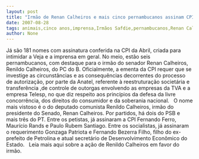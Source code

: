 ```yaml
---
layout: post
title: "Irmão de Renan Calheiros e mais cinco pernambucanos assinam CPI para retaliar imprensa"
date: 2007-08-28
tags: animais,cinco anos,imprensa,Irmãos Safdie,pernambucanos,Renan Calheiros
author: None
---
```

J&aacute; s&atilde;o 181 nomes com assinatura conferida na CPI da Abril, criada para intimidar a Veja e a imprensa em geral. No meio, est&atilde;o&nbsp;seis pernambucanos, com destaque para o irm&atilde;o do senador Renan Calheiros, Renildo Calheiros, do PC do B.
Oficialmente, a ementa da CPI requer que se investige as circunst&acirc;ncias e as consequ&ecirc;ncias decorrentes do processo de autoriza&ccedil;&atilde;o, por parte da Anatel, referente &agrave; reestrutura&ccedil;&atilde;o societ&aacute;ria e transfer&ecirc;ncia ,de controle de outorgas envolvendo as empresas da TVA e a empresa Telesp, no que diz respeito aos princ&iacute;pios da defesa da livre concorr&ecirc;ncia, dos direitos do consumidor e da soberania nacional.
&nbsp;
O nome mais vistoso &eacute; o do deputado comunista Renildo Calheiros, irm&atilde;o do presidente do Senado, Renan Calheiros.
Por partidos, h&aacute; dois do PSB e mais tr&ecirc;s do PT.
Entre os petistas, j&aacute; assinaram a CPI Fernando Ferro, Maur&iacute;cio Rands e Paulo Rubem Santiago.
Entre os socialistas, j&aacute; assinaram o requerimento Gonzaga Patriota e Fernando Bezerra Filho, filho do ex-prefeito de Petrolina e atual secret&aacute;rio de Desenvolvimento Econ&ocirc;mico do Estado.
&nbsp;
Leia mais aqui sobre a a&ccedil;&atilde;o de Renildo Calheiros em favor do irm&atilde;o. 